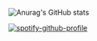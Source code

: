 ![Anurag's GitHub stats](https://github-readme-stats.vercel.app/api?username=baggiio&show_icons=true&theme=jolly)

[![spotify-github-profile](https://spotify-github-profile.vercel.app/api/view?uid=gamertagbaggio&cover_image=true&theme=novatorem&bar_color=9900ff&bar_color_cover=false)](https://spotify-github-profile.vercel.app/api/view?uid=gamertagbaggio&redirect=true)
